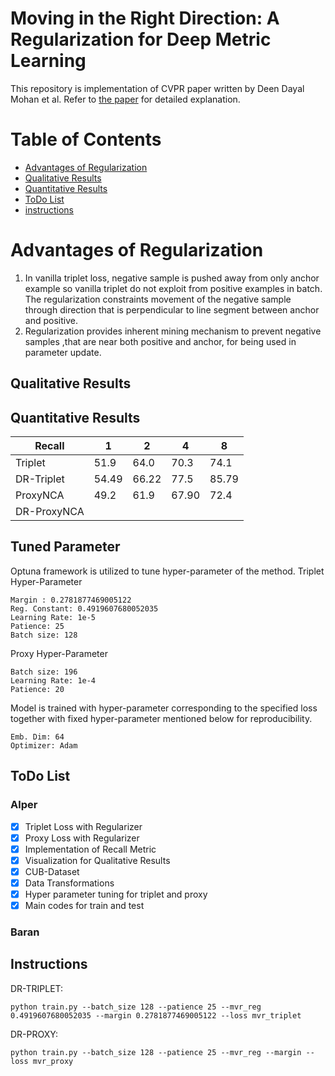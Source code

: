 # Moving in the Right Direction: A Regularization for Deep Metric Learning


This repository is implementation of CVPR paper written by Deen Dayal Mohan et al. 
Refer to [the paper](https://openaccess.thecvf.com/content_CVPR_2020/papers/Mohan_Moving_in_the_Right_Direction_A_Regularization_for_Deep_Metric_CVPR_2020_paper.pdf) for detailed explanation. 


# Table of Contents
* [Advantages of Regularization](#advantages-of-regularization)
* [Qualitative Results](#qualitative-results)
* [Quantitative Results](#quantitative-results)
* [ToDo List](#todo-list)
* [instructions](#instructions)


# Advantages of Regularization
1. In vanilla triplet loss, negative sample is pushed away from only anchor example so vanilla triplet do not exploit from positive examples in batch. The regularization constraints movement of the negative sample through direction that is perpendicular to line segment between anchor and positive.
2. Regularization provides inherent mining mechanism to prevent negative samples ,that are near both positive and anchor, for being used in parameter update.

## Qualitative Results

## Quantitative Results
| Recall | 1 | 2 | 4 | 8 |
|--------|---|---|---|---|
| Triplet|  51.9 | 64.0 | 70.3  | 74.1 | 
| DR-Triplet| 54.49 | 66.22 | 77.5 | 85.79 |
| ProxyNCA | 49.2 |61.9 | 67.90 | 72.4 |
| DR-ProxyNCA | | | | |


## Tuned Parameter


Optuna framework is utilized to tune hyper-parameter of the method. 
Triplet Hyper-Parameter 
```
Margin : 0.2781877469005122 
Reg. Constant: 0.4919607680052035
Learning Rate: 1e-5
Patience: 25
Batch size: 128 
```
Proxy Hyper-Parameter
```
Batch size: 196
Learning Rate: 1e-4
Patience: 20
```
Model is trained with hyper-parameter corresponding to the specified loss together with fixed hyper-parameter mentioned below for reproducibility.
```
Emb. Dim: 64 
Optimizer: Adam 
```

## ToDo List
### Alper
- [x] Triplet Loss with Regularizer
- [x] Proxy Loss with Regularizer
- [x] Implementation of Recall Metric
- [x] Visualization for Qualitative Results
- [x] CUB-Dataset 
- [x] Data Transformations
- [x] Hyper parameter tuning for triplet and proxy
- [x] Main codes for train and test

### Baran


## Instructions
DR-TRIPLET:
```
python train.py --batch_size 128 --patience 25 --mvr_reg 0.4919607680052035 --margin 0.2781877469005122 --loss mvr_triplet
```
DR-PROXY:
```
python train.py --batch_size 128 --patience 25 --mvr_reg --margin --loss mvr_proxy 
```
